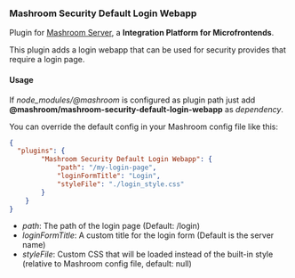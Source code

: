 
### Mashroom Security Default Login Webapp

Plugin for [Mashroom Server](https://www.mashroom-server.com), a **Integration Platform for Microfrontends**. 

This plugin adds a login webapp that can be used for security provides that require a login page.

#### Usage

If *node_modules/@mashroom* is configured as plugin path just add **@mashroom/mashroom-security-default-login-webapp** as *dependency*.

You can override the default config in your Mashroom config file like this:

```json
{
  "plugins": {
        "Mashroom Security Default Login Webapp": {
            "path": "/my-login-page",
            "loginFormTitle": "Login",
            "styleFile": "./login_style.css"
        }
    }
}
```

 * _path_: The path of the login page (Default: /login)
 * _loginFormTitle_: A custom title for the login form (Default is the server name)
 * _styleFile_: Custom CSS that will be loaded instead of the built-in style (relative to Mashroom config file, default: null)
